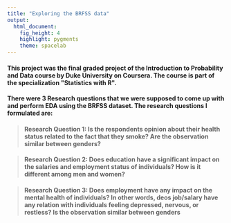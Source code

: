 ```yaml
---
title: "Exploring the BRFSS data"
output: 
  html_document: 
    fig_height: 4
    highlight: pygments
    theme: spacelab
---
```


#### This project was the final graded project of the Introduction to Probability and Data course by Duke University on Coursera. The course is part of the specialization "Statistics with R". 
#### There were 3 Research questions that we were supposed to come up with and perform EDA using the BRFSS dataset. The research questions I formulated are:

> #### Research Question 1: Is the respondents opinion about their health status related to the fact that they smoke? Are the observation similar between genders?

> #### Research Question 2: Does education have a significant impact on the salaries and employment status of individuals? How is it different among men and women?

> #### Research Question 3: Does employment have any impact on the mental health of individuals? In other words, deos job/salary have any relation with individuals feeling depressed, nervous, or restless? Is the observation similar between genders
